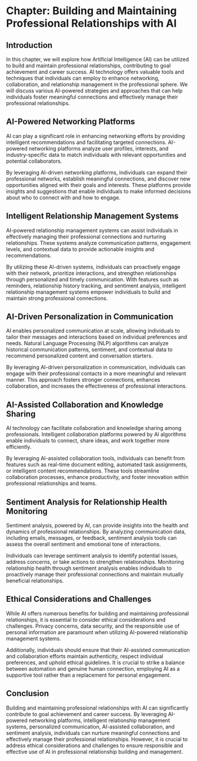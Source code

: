 Chapter: Building and Maintaining Professional Relationships with AI
====================================================================

Introduction
------------

In this chapter, we will explore how Artificial Intelligence (AI) can be utilized to build and maintain professional relationships, contributing to goal achievement and career success. AI technology offers valuable tools and techniques that individuals can employ to enhance networking, collaboration, and relationship management in the professional sphere. We will discuss various AI-powered strategies and approaches that can help individuals foster meaningful connections and effectively manage their professional relationships.

AI-Powered Networking Platforms
-------------------------------

AI can play a significant role in enhancing networking efforts by providing intelligent recommendations and facilitating targeted connections. AI-powered networking platforms analyze user profiles, interests, and industry-specific data to match individuals with relevant opportunities and potential collaborators.

By leveraging AI-driven networking platforms, individuals can expand their professional networks, establish meaningful connections, and discover new opportunities aligned with their goals and interests. These platforms provide insights and suggestions that enable individuals to make informed decisions about who to connect with and how to engage.

Intelligent Relationship Management Systems
-------------------------------------------

AI-powered relationship management systems can assist individuals in effectively managing their professional connections and nurturing relationships. These systems analyze communication patterns, engagement levels, and contextual data to provide actionable insights and recommendations.

By utilizing these AI-driven systems, individuals can proactively engage with their network, prioritize interactions, and strengthen relationships through personalized and timely communication. With features such as reminders, relationship history tracking, and sentiment analysis, intelligent relationship management systems empower individuals to build and maintain strong professional connections.

AI-Driven Personalization in Communication
------------------------------------------

AI enables personalized communication at scale, allowing individuals to tailor their messages and interactions based on individual preferences and needs. Natural Language Processing (NLP) algorithms can analyze historical communication patterns, sentiment, and contextual data to recommend personalized content and conversation starters.

By leveraging AI-driven personalization in communication, individuals can engage with their professional contacts in a more meaningful and relevant manner. This approach fosters stronger connections, enhances collaboration, and increases the effectiveness of professional interactions.

AI-Assisted Collaboration and Knowledge Sharing
-----------------------------------------------

AI technology can facilitate collaboration and knowledge sharing among professionals. Intelligent collaboration platforms powered by AI algorithms enable individuals to connect, share ideas, and work together more efficiently.

By leveraging AI-assisted collaboration tools, individuals can benefit from features such as real-time document editing, automated task assignments, or intelligent content recommendations. These tools streamline collaboration processes, enhance productivity, and foster innovation within professional relationships and teams.

Sentiment Analysis for Relationship Health Monitoring
-----------------------------------------------------

Sentiment analysis, powered by AI, can provide insights into the health and dynamics of professional relationships. By analyzing communication data, including emails, messages, or feedback, sentiment analysis tools can assess the overall sentiment and emotional tone of interactions.

Individuals can leverage sentiment analysis to identify potential issues, address concerns, or take actions to strengthen relationships. Monitoring relationship health through sentiment analysis enables individuals to proactively manage their professional connections and maintain mutually beneficial relationships.

Ethical Considerations and Challenges
-------------------------------------

While AI offers numerous benefits for building and maintaining professional relationships, it is essential to consider ethical considerations and challenges. Privacy concerns, data security, and the responsible use of personal information are paramount when utilizing AI-powered relationship management systems.

Additionally, individuals should ensure that their AI-assisted communication and collaboration efforts maintain authenticity, respect individual preferences, and uphold ethical guidelines. It is crucial to strike a balance between automation and genuine human connection, employing AI as a supportive tool rather than a replacement for personal engagement.

Conclusion
----------

Building and maintaining professional relationships with AI can significantly contribute to goal achievement and career success. By leveraging AI-powered networking platforms, intelligent relationship management systems, personalized communication, AI-assisted collaboration, and sentiment analysis, individuals can nurture meaningful connections and effectively manage their professional relationships. However, it is crucial to address ethical considerations and challenges to ensure responsible and effective use of AI in professional relationship building and management.

